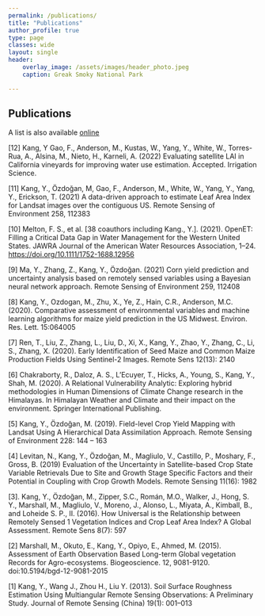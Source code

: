 ```yaml
---
permalink: /publications/
title: "Publications"
author_profile: true
type: page
classes: wide
layout: single
header:
    overlay_image: /assets/images/header_photo.jpeg
    caption: Greak Smoky National Park

---
```


## Publications
  
A list is also available [online](https://scholar.google.com/citations?hl=en&user=h0Xg90gAAAAJ)
  
[12] Kang, Y Gao, F., Anderson, M., Kustas, W., Yang, Y., White, W., Torres-Rua, A., Alsina, M., Nieto, H., Karneli, A. (2022) Evaluating satellite LAI in California vineyards for improving water use estimation. Accepted. Irrigation Science.  

[11] Kang, Y., Özdoğan, M, Gao, F., Anderson, M., White, W., Yang, Y., Yang, Y., Erickson, T. (2021) A data-driven approach to estimate Leaf Area Index for Landsat images over the contiguous US. Remote Sensing of Environment 258, 112383  

[10] Melton, F. S., et al. [38 coauthors including Kang., Y.]. (2021). OpenET: Filling a Critical Data Gap in Water Management for the Western United States. JAWRA Journal of the American Water Resources Association, 1–24. https://doi.org/10.1111/1752-1688.12956  

[9] Ma, Y., Zhang, Z., Kang, Y., Özdoğan. (2021) Corn yield prediction and uncertainty analysis based on remotely sensed variables using a Bayesian neural network approach. Remote Sensing of Environment 259, 112408  

[8] Kang, Y., Ozdogan, M., Zhu, X., Ye, Z., Hain, C.R., Anderson, M.C. (2020). Comparative assessment of environmental variables and machine learning algorithms for maize yield prediction in the US Midwest. Environ. Res. Lett. 15:064005  

[7] Ren, T., Liu, Z., Zhang, L., Liu, D., Xi, X., Kang, Y., Zhao, Y., Zhang, C., Li, S., Zhang, X. (2020). Early Identification of Seed Maize and Common Maize Production Fields Using Sentinel-2 Images. Remote Sens 12(13): 2140  

[6] Chakraborty, R., Daloz, A. S., L’Ecuyer, T., Hicks, A., Young, S., Kang, Y., Shah, M. (2020). A Relational Vulnerability Analytic: Exploring hybrid methodologies in Human Dimensions of Climate Change research in the Himalayas. In Himalayan Weather and Climate and their impact on the environment. Springer International Publishing.  

[5] Kang, Y., Özdoğan, M. (2019). Field-level Crop Yield Mapping with Landsat Using A Hierarchical Data Assimilation Approach. Remote Sensing of Environment 228: 144 – 163  

[4] Levitan, N., Kang, Y., Özdoğan, M., Magliulo, V., Castillo, P., Moshary, F., Gross, B. (2019) Evaluation of the Uncertainty in Satellite-based Crop State Variable Retrievals Due to Site and Growth Stage Specific Factors and their Potential in Coupling with Crop Growth Models. Remote Sensing 11(16): 1982 

[3]. Kang, Y., Özdoğan, M., Zipper, S.C., Román, M.O., Walker, J., Hong, S. Y., Marshall, M., Magliulo, V., Moreno, J., Alonso, L., Miyata, A., Kimball, B., and Loheide S. P., II. (2016). How Universal is the Relationship between Remotely Sensed 1 Vegetation Indices and Crop Leaf Area Index? A Global Assessment. Remote Sens 8(7): 597  

[2] Marshall, M., Okuto, E., Kang, Y., Opiyo, E., Ahmed, M. (2015). Assessment of Earth Observation Based Long-term Global vegetation Records for Agro-ecosystems. Biogeoscience. 12, 9081-9120. doi:10.5194/bgd-12-9081-2015  

[1] Kang, Y., Wang J., Zhou H., Liu Y. (2013). Soil Surface Roughness Estimation Using Multiangular Remote Sensing Observations: A Preliminary Study. Journal of Remote Sensing (China) 19(1): 001–013   
  
